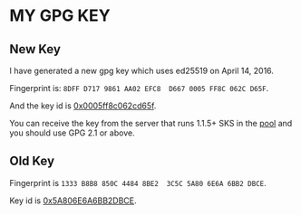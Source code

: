 # MY GPG KEY

## New Key

I have generated a new gpg key which uses ed25519 on April 14, 2016.

Fingerprint is: `8DFF D717 9861 AA02 EFC8  D667 0005 FF8C 062C D65F`.

And the key id is [0x0005ff8c062cd65f](http://sks.fidocon.de/pks/lookup?op=vindex&search=0x0005FF8C062CD65F).

You can receive the key from the server that runs 1.1.5+ SKS in the [pool](https://sks-keyservers.net/status/)
and you should use GPG 2.1 or above.

## Old Key

Fingerprint is `1333 B8B8 850C 4484 8BE2  3C5C 5A80 6E6A 6BB2 DBCE`.


Key id is [0x5A806E6A6BB2DBCE](http://pgp.mit.edu/pks/lookup?op=vindex&search=0x5A806E6A6BB2DBCE).
